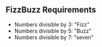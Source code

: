## FizzBuzz Requirements

- Numbers divisible by 3: "Fizz"
- Numbers divisible by 5: "Buzz"
- Numbers divisible by 7: "seven"
